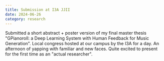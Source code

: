```yaml
---
title: Submission at I3A JJII
date: 2024-06-26
category: research
---
```


Submitted a short abstract + poster version of my final master thesis "GPianoroll: a Deep Learning System with Human Feedback for Music Generation". Local congress hosted at our campus by the I3A for a day. An afternoon of yapping with familiar and new faces. Quite excited to present for the first time as an "actual researcher".
